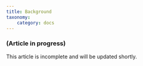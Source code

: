 ```yaml
---
title: Background
taxonomy:
    category: docs
---
```


### (Article in progress)
This article is incomplete and will be updated shortly.
